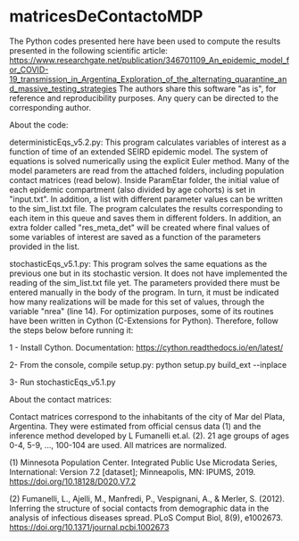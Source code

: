 # matricesDeContactoMDP

The Python codes presented here have been used to compute the results presented in the following scientific article: https://www.researchgate.net/publication/346701109_An_epidemic_model_for_COVID-19_transmission_in_Argentina_Exploration_of_the_alternating_quarantine_and_massive_testing_strategies
The authors share this software "as is", for reference and reproducibility purposes. Any query can be directed to the corresponding author.

About the code:

deterministicEqs_v5.2.py: This program calculates variables of interest as a function of time of an extended SEIRD epidemic model. The system of equations is solved numerically using the explicit Euler method. Many of the model parameters are read from the attached folders, including population contact matrices (read below). Inside ParamEtar folder, the initial value of each epidemic compartment (also divided by age cohorts) is set in "input.txt". In addition, a list with different parameter values can be written to the sim_list.txt file. The program calculates the results corresponding to each item in this queue and saves them in different folders. In addition, an extra folder called "res_meta_det" will be created where final values of some variables of interest are saved as a function of the parameters provided in the list.  

stochasticEqs_v5.1.py: This program solves the same equations as the previous one but in its stochastic version. It does not have implemented the reading of the sim_list.txt file yet. The parameters provided there must be entered manually in the body of the program. In turn, it must be indicated how many realizations will be made for this set of values, through the variable "nrea" (line 14). For optimization purposes, some of its routines have been written in Cython (C-Extensions for Python). Therefore, follow the steps below before running it:

1 - Install Cython. Documentation: https://cython.readthedocs.io/en/latest/

2- From the console, compile setup.py:
python setup.py build_ext --inplace

3- Run stochasticEqs_v5.1.py

About the contact matrices:

Contact matrices correspond to the inhabitants of the city of Mar del Plata, Argentina. They were estimated from official census data (1) and the inference method developed by L Fumanelli et.al. (2). 21 age groups of ages 0-4, 5-9, ..., 100-104 are used. All matrices are normalized.

(1) Minnesota Population Center. Integrated Public Use Microdata Series, International: Version 7.2 [dataset]; Minneapolis, MN: IPUMS, 2019.  https://doi.org/10.18128/D020.V7.2

(2) Fumanelli, L., Ajelli, M., Manfredi, P., Vespignani, A., & Merler, S. (2012). Inferring the structure of social contacts from demographic data in the analysis of infectious diseases spread. PLoS Comput Biol, 8(9), e1002673. https://doi.org/10.1371/journal.pcbi.1002673
